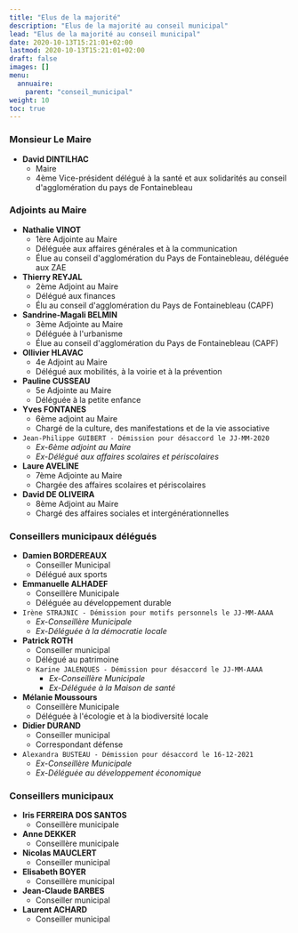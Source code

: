 ```yaml
---
title: "Elus de la majorité"
description: "Elus de la majorité au conseil municipal"
lead: "Elus de la majorité au conseil municipal"
date: 2020-10-13T15:21:01+02:00
lastmod: 2020-10-13T15:21:01+02:00
draft: false
images: []
menu:
  annuaire:
    parent: "conseil_municipal"
weight: 10
toc: true
---
```


### Monsieur Le Maire
- **David DINTILHAC**
  - Maire
  - 4ème Vice-président délégué à la santé et aux solidarités au conseil d'agglomération du pays de Fontainebleau

### Adjoints au Maire
- **Nathalie VINOT**
  - 1ère Adjointe au Maire
  - Déléguée aux affaires générales et à la communication
  - Élue au conseil d'agglomération du Pays de Fontainebleau, déléguée aux ZAE
- **Thierry REYJAL**
  - 2ème Adjoint au Maire
  - Délégué aux finances
  - Élu au conseil d'agglomération du Pays de Fontainebleau (CAPF)
- **Sandrine-Magali BELMIN**
  - 3ème Adjointe au Maire
  - Déléguée à l'urbanisme
  - Élue au conseil d'agglomération du Pays de Fontainebleau (CAPF)
- **Ollivier HLAVAC**
  - 4e Adjoint au Maire
  - Délégué aux mobilités, à la voirie et à la prévention
- **Pauline CUSSEAU**
  - 5e Adjointe au Maire
  - Déléguée à la petite enfance
- **Yves FONTANES**
  - 6ème adjoint au Maire
  - Chargé de la culture, des manifestations et de la vie associative
- `Jean-Philippe GUIBERT - Démission pour désaccord le JJ-MM-2020`
  - *Ex-6ème adjoint au Maire*
  - *Ex-Délégué aux affaires scolaires et périscolaires*
- **Laure AVELINE**
  - 7ème Adjointe au Maire
  - Chargée des affaires scolaires et périscolaires
- **David DE OLIVEIRA**
  - 8ème Adjoint au Maire
  - Chargé des affaires sociales et intergénérationnelles

### Conseillers municipaux délégués
- **Damien BORDEREAUX**
  - Conseiller Municipal
  - Délégué aux sports
- **Emmanuelle ALHADEF**
  - Conseillère Municipale
  - Déléguée au développement durable
- `Irène STRAJNIC - Démission pour motifs personnels le JJ-MM-AAAA`
  - *Ex-Conseillère Municipale*
  - *Ex-Déléguée à la démocratie locale*
- **Patrick ROTH**
  - Conseiller municipal
  - Délégué au patrimoine
  - `Karine JALENQUES - Démission pour désaccord le JJ-MM-AAAA`
    - *Ex-Conseillère Municipale*
    - *Ex-Déléguée à la Maison de santé*
- **Mélanie Moussours**
  - Conseillère Municipale
  - Déléguée à l'écologie et à la biodiversité locale
- **Didier DURAND**
  - Conseiller municipal
  - Correspondant défense
- `Alexandra BUSTEAU - Démission pour désaccord le 16-12-2021`
  - *Ex-Conseillère Municipale*
  - *Ex-Déléguée au développement économique*

### Conseillers municipaux
- **Iris FERREIRA DOS SANTOS**
  - Conseillère municipale
- **Anne DEKKER**
  - Conseillère municipale
- **Nicolas MAUCLERT**
  - Conseiller municipal
- **Elisabeth BOYER**
  - Conseillère municipal
- **Jean-Claude BARBES**
  - Conseiller municipal
- **Laurent ACHARD**
  - Conseiller municipal

